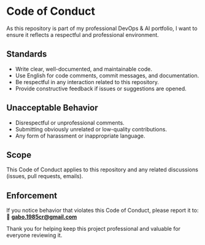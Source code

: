# Code of Conduct

As this repository is part of my professional DevOps & AI portfolio, I want to ensure it reflects a respectful and professional environment.  

## Standards

- Write clear, well-documented, and maintainable code.  
- Use English for code comments, commit messages, and documentation.  
- Be respectful in any interaction related to this repository.  
- Provide constructive feedback if issues or suggestions are opened.  

## Unacceptable Behavior

- Disrespectful or unprofessional comments.  
- Submitting obviously unrelated or low-quality contributions.  
- Any form of harassment or inappropriate language.  

## Scope

This Code of Conduct applies to this repository and any related discussions (issues, pull requests, emails).

## Enforcement

If you notice behavior that violates this Code of Conduct, please report it to:  
📧 **gabo.1985cr@gmail.com**

Thank you for helping keep this project professional and valuable for everyone reviewing it.
